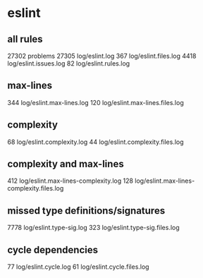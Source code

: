 
# eslint

## all rules
27302 problems
27305 log/eslint.log
367 log/eslint.files.log
4418 log/eslint.issues.log
82 log/eslint.rules.log

## max-lines
344 log/eslint.max-lines.log
120 log/eslint.max-lines.files.log

## complexity
68 log/eslint.complexity.log
44 log/eslint.complexity.files.log

## complexity and max-lines
412 log/eslint.max-lines-complexity.log
128 log/eslint.max-lines-complexity.files.log

## missed type definitions/signatures
7778 log/eslint.type-sig.log
323 log/eslint.type-sig.files.log

## cycle dependencies
77 log/eslint.cycle.log
61 log/eslint.cycle.files.log

